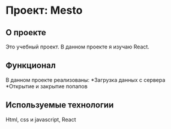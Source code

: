 # Проект: Mesto


## О проекте
Это учебный проект. В данном проекте я изучаю React.

## Функционал
В данном проекте реализованы:
*Загрузка данных с сервера
*Открытие и закрытие попапов

## Используемые технологии
Html, css и javascript, React
